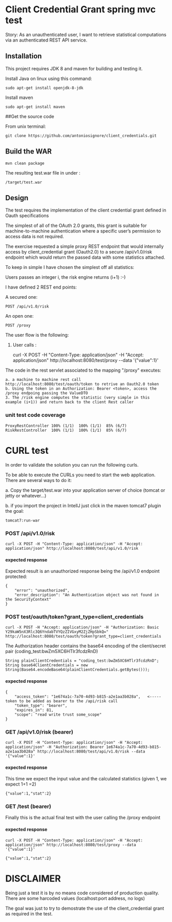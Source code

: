 # Client Credential Grant spring mvc test

Story: As an unauthenticated user, I want to retrieve statistical computations via an authenticated
REST API service.


## Installation
This project requires JDK 8 and maven for building and testing it. 

Install Java on linux using this command:

    sudo apt-get install openjdk-8-jdk
    
Install maven    
    
    sudo apt-get install maven
    
    
##Get the source code

From unix terminal:
    
    git clone https://github.com/antoniosignore/client_credentials.git    
    
## Build the WAR

    mvn clean package
    
The resulting test.war file in under :

    /target/test.war    

## Design

The test requires the implementation of the client credential grant defined in Oauth specifications 

The simplest of all of the OAuth 2.0 grants, this grant is suitable for machine-to-machine authentication where a specific 
user’s permission to access data is not required.


The exercise requested a simple proxy REST endpoint that would internally access by client_credential grant (Oauth2.0) to
a secure /api/v1.0/risk endpoint which would return the passed data with some statistics attached.

To keep in simple I have chosen the simplest off all statistics:

Users passes an integer i, the risk engine returns (i+1)    :-) 

I have defined 2 REST end points:

A secured one:

    POST /api/v1.0/risk

An open one:

    POST /proxy

The user flow is the following:

1. User calls :

    curl -X POST -H "Content-Type: application/json" -H "Accept: application/json" http://localhost:8080/test/proxy --data '{"value":1}'

The code in the rest servlet associated to the mapping "/proxy" executes:

    a. a machine to machine rest call http://localhost:8080/test/oauth/token to retrive an Oauth2.0 token 
    b. Using the token in an Authorization: Bearer <token>, access the /proxy endpoing passing the ValueDTO
    3. The /risk engine computes the statistic (very simple in this example (i+1)) and return back to the client Rest caller

### unit test code coverage 

    ProxyRestController	100% (1/1)	100% (1/1)	85% (6/7)
    RiskRestController	100% (1/1)	100% (1/1)	85% (6/7)

# CURL test

In order to validate the solution you can run the following curls.

To be able to execute the CURLs you need to start the web application. There are several ways to do it:

a. Copy the target/test.war into your application server of choice (tomcat or jetty or whatever...)

b. if you import the project in IntellJ just click in the maven tomcat7 plugin the goal:

    tomcat7:run-war

### POST /api/v1.0/risk

    curl -X POST -H "Content-Type: application/json" -H "Accept: application/json" http://localhost:8080/test/api/v1.0/risk
    
#### expected response

Expected result is an unauthorized response being the /api/v1.0 endpoint protected:     
    
    {
    	"error": "unauthorized",
    	"error_description": "An Authentication object was not found in the SecurityContext"
    }

### POST test/oauth/token?grant_type=client_credentials

    curl -X POST -H "Accept: application/json" -H "Authorization: Basic Y29kaW5nX3Rlc3Q6YndabTVYQzZIVGxyM2ZjZHpSbkQ="  http://localhost:8080/test/oauth/token?grant_type=client_credentials
    

The Authorization header contains the base64 encoding of the client/secret pair (coding_test:bwZm5XC6HTlr3fcdzRnD)
    
    String plainClientCredentials = "coding_test:bwZm5XC6HTlr3fcdzRnD";
    String base64ClientCredentials = new String(Base64.encodeBase64(plainClientCredentials.getBytes()));
    
   
#### expected response

    {
    	"access_token": "1e674a1c-7a70-4d93-b815-a2e1aa3b028a",   <----- token to be added as bearer to the /api/risk call
    	"token_type": "bearer",                                                                                         
    	"expires_in": 81,                                                                                               
    	"scope": "read write trust some_scope"                                                                          
    }                                                                                                                  
    
### GET /api/v1.0/risk   (bearer)

    curl -X POST -H "Content-Type: application/json" -H "Accept: application/json" -H "Authorization: Bearer 1e674a1c-7a70-4d93-b815-a2e1aa3b028a" http://localhost:8080/test/api/v1.0/risk --data '{"value":1}' 


#### expected response
 
This time we expect the input value and the calculated statistics (given 1, we expect 1+1 =2) 
    
    {"value":1,"stat":2}
    
    
### GET /test   (bearer)

Finally this is the actual final test with the user calling the /proxy endpoint


#### expected response

    curl -X POST -H "Content-Type: application/json" -H "Accept: application/json" http://localhost:8080/test/proxy --data '{"value":1}' 
    
    {"value":1,"stat":2}
    
    
# DISCLAIMER

Being just a test it is by no means code considered of production quality. There are some harcoded values (localhost:port address, no logs)

The goal was just to try to demostrate the use of the client_credential grant as required in the test.
        